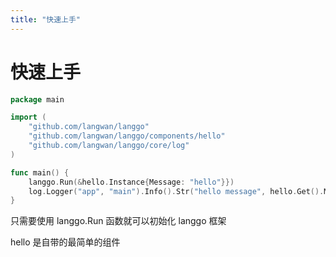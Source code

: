 ```yaml
---
title: "快速上手"
---
```


# 快速上手

```go
package main

import (
	"github.com/langwan/langgo"
	"github.com/langwan/langgo/components/hello"
	"github.com/langwan/langgo/core/log"
)

func main() {
	langgo.Run(&hello.Instance{Message: "hello"}})
	log.Logger("app", "main").Info().Str("hello message", hello.Get().Message).Send()
}
```

只需要使用 langgo.Run 函数就可以初始化 langgo 框架

hello 是自带的最简单的组件
